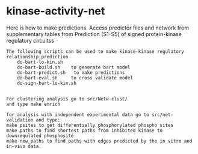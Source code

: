 # kinase-activity-net


Here is how to make predictions.
    Access predictor files and network  from supplementary tables from Prediction (S1-S5) of signed protein-kinase regulatory circuitss

    The following scripts can be used to make kinase-kinase regulatory relationship prediction
        do-bart-lo-kin.sh
        do-bart-build.sh    to generate bart model
        do-bart-predict.sh   to make predictions
        do-bart-eval.sh     to cross validate model
        do-sign-bart-lo-kin.sh


    For clustering analysis go to src/Netw-clust/
    and type make enrich

    for analysis with independent experimental data go to src/net-validation and type:
    make psites to get differentially phosphorylated phospho sites
    make paths to find shortest paths from inhibited kinase to downregulated phosphosite
    make new_paths to find paths with edges predicted by the in vitro and in-vivo data.
